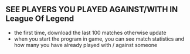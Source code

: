 ## SEE PLAYERS YOU PLAYED AGAINST/WITH IN League Of Legend

- the first time, download the last 100 matches otherwise update
- when you start the program in game, you can see match statistics and how many you have already played with / against someone 